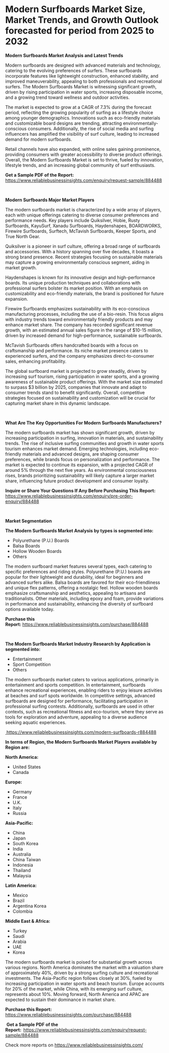 <p><h1>Modern Surfboards Market Size, Market Trends, and Growth Outlook forecasted for period from 2025 to 2032</h1></p><p><strong>Modern Surfboards Market Analysis and Latest Trends</strong></p>
<p><p>Modern surfboards are designed with advanced materials and technology, catering to the evolving preferences of surfers. These surfboards incorporate features like lightweight construction, enhanced stability, and improved maneuverability, appealing to both professionals and recreational surfers. The Modern Surfboards Market is witnessing significant growth, driven by rising participation in water sports, increasing disposable income, and a growing trend toward wellness and outdoor activities.</p><p>The market is expected to grow at a CAGR of 7.3% during the forecast period, reflecting the growing popularity of surfing as a lifestyle choice among younger demographics. Innovations such as eco-friendly materials and customizable board designs are trending, attracting environmentally-conscious consumers. Additionally, the rise of social media and surfing influencers has amplified the visibility of surf culture, leading to increased demand for modern surfboards.</p><p>Retail channels have also expanded, with online sales gaining prominence, providing consumers with greater accessibility to diverse product offerings. Overall, the Modern Surfboards Market is set to thrive, fueled by innovation, lifestyle trends, and an increasing global community of surf enthusiasts.</p></p>
<p><strong>Get a Sample PDF of the Report:&nbsp;</strong> <a href="https://www.reliablebusinessinsights.com/enquiry/request-sample/884488?utm_campaign=2142&utm_medium=2&utm_source=Github&utm_content=ia&utm_term=07022025&utm_id=modern-surfboards">https://www.reliablebusinessinsights.com/enquiry/request-sample/884488</a></p>
<p>&nbsp;</p>
<p><strong>Modern Surfboards Major Market Players</strong></p>
<p><p>The modern surfboards market is characterized by a wide array of players, each with unique offerings catering to diverse consumer preferences and performance needs. Key players include Quiksilver, Hobie, Rusty Surfboards, KayuSurf, Xanadu Surfboards, Haydenshapes, BOARDWORKS, Firewire Surfboards, Surftech, McTavish Surfboards, Keeper Sports, and True North Gear.</p><p>Quiksilver is a pioneer in surf culture, offering a broad range of surfboards and accessories. With a history spanning over five decades, it boasts a strong brand presence. Recent strategies focusing on sustainable materials may capture a growing environmentally conscious segment, aiding in market growth. </p><p>Haydenshapes is known for its innovative design and high-performance boards. Its unique production techniques and collaborations with professional surfers bolster its market position. With an emphasis on customizability and eco-friendly materials, the brand is positioned for future expansion.</p><p>Firewire Surfboards emphasizes sustainability with its eco-conscious manufacturing processes, including the use of a bio-resin. This focus aligns with industry trends toward environmentally friendly products and may enhance market share. The company has recorded significant revenue growth, with an estimated annual sales figure in the range of $10-15 million, driven by increased demand for high-performance, sustainable surfboards.</p><p>McTavish Surfboards offers handcrafted boards with a focus on craftsmanship and performance. Its niche market presence caters to experienced surfers, and the company emphasizes direct-to-consumer sales, enhancing profitability.</p><p>The global surfboard market is projected to grow steadily, driven by increasing surf tourism, rising participation in water sports, and a growing awareness of sustainable product offerings. With the market size estimated to surpass $3 billion by 2025, companies that innovate and adapt to consumer trends stand to benefit significantly. Overall, competitive strategies focused on sustainability and customization will be crucial for capturing market share in this dynamic landscape.</p></p>
<p>&nbsp;</p>
<p><strong>What Are The Key Opportunities For Modern Surfboards Manufacturers?</strong></p>
<p><p>The modern surfboards market has shown significant growth, driven by increasing participation in surfing, innovation in materials, and sustainability trends. The rise of inclusive surfing communities and growth in water sports tourism enhances market demand. Emerging technologies, including eco-friendly materials and advanced designs, are shaping consumer preferences, while brands focus on personalization and performance. The market is expected to continue its expansion, with a projected CAGR of around 5% through the next five years. As environmental consciousness rises, brands prioritizing sustainability will likely capture a larger market share, influencing future product development and consumer loyalty.</p></p>
<p><strong>Inquire or Share Your Questions If Any Before Purchasing This Report:</strong> <a href="https://www.reliablebusinessinsights.com/enquiry/pre-order-enquiry/884488?utm_campaign=2142&utm_medium=2&utm_source=Github&utm_content=ia&utm_term=07022025&utm_id=modern-surfboards">https://www.reliablebusinessinsights.com/enquiry/pre-order-enquiry/884488</a></p>
<p>&nbsp;</p>
<p><strong>Market Segmentation</strong></p>
<p><strong>The Modern Surfboards Market Analysis by types is segmented into:</strong></p>
<p><ul><li>Polyurethane (P.U.) Boards</li><li>Balsa Boards</li><li>Hollow Wooden Boards</li><li>Others</li></ul></p>
<p><p>The modern surfboard market features several types, each catering to specific preferences and riding styles. Polyurethane (P.U.) boards are popular for their lightweight and durability, ideal for beginners and advanced surfers alike. Balsa boards are favored for their eco-friendliness and unique flex patterns, offering a nostalgic feel. Hollow wooden boards emphasize craftsmanship and aesthetics, appealing to artisans and traditionalists. Other materials, including epoxy and foam, provide variations in performance and sustainability, enhancing the diversity of surfboard options available today.</p></p>
<p><strong>Purchase this Report:&nbsp;</strong><a href="https://www.reliablebusinessinsights.com/purchase/884488?utm_campaign=2142&utm_medium=2&utm_source=Github&utm_content=ia&utm_term=07022025&utm_id=modern-surfboards">https://www.reliablebusinessinsights.com/purchase/884488</a></p>
<p>&nbsp;</p>
<p><strong>The Modern Surfboards Market Industry Research by Application is segmented into:</strong></p>
<p><ul><li>Entertainment</li><li>Sport Competition</li><li>Others</li></ul></p>
<p><p>The modern surfboards market caters to various applications, primarily in entertainment and sports competition. In entertainment, surfboards enhance recreational experiences, enabling riders to enjoy leisure activities at beaches and surf spots worldwide. In competitive settings, advanced surfboards are designed for performance, facilitating participation in professional surfing contests. Additionally, surfboards are used in other contexts, such as recreational fitness and eco-tourism, where they serve as tools for exploration and adventure, appealing to a diverse audience seeking aquatic experiences.</p></p>
<p><a href="https://www.reliablebusinessinsights.com/modern-surfboards-r884488?utm_campaign=2142&utm_medium=2&utm_source=Github&utm_content=ia&utm_term=07022025&utm_id=modern-surfboards">&nbsp;https://www.reliablebusinessinsights.com/modern-surfboards-r884488</a></p>
<p><strong>In terms of Region, the Modern Surfboards Market Players available by Region are:</strong></p>
<p>
    <p> <strong> North America: </strong>
        <ul>
            <li>United States</li>
            <li>Canada</li>
        </ul>
        </p> 
    <p> <strong> Europe: </strong>
        <ul>
            <li>Germany</li>
            <li>France</li>
            <li>U.K.</li>
            <li>Italy</li>
            <li>Russia</li>
        </ul>
        </p> 
    <p> <strong> Asia-Pacific: </strong>
        <ul>
            <li>China</li>
            <li>Japan</li>
            <li>South Korea</li>
            <li>India</li>
            <li>Australia</li>
            <li>China Taiwan</li>
            <li>Indonesia</li>
            <li>Thailand</li>
            <li>Malaysia</li>
        </ul>
        </p> 
    <p> <strong> Latin America: </strong>
        <ul>
            <li>Mexico</li>
            <li>Brazil</li>
            <li>Argentina Korea</li>
            <li>Colombia</li>
        </ul>
        </p> 
    <p> <strong> Middle East & Africa: </strong>
        <ul>
            <li>Turkey</li>
            <li>Saudi</li>
            <li>Arabia</li>
            <li>UAE</li>
            <li>Korea</li>
        </ul>
    </p>
    </p>
<p><p>The modern surfboards market is poised for substantial growth across various regions. North America dominates the market with a valuation share of approximately 40%, driven by a strong surfing culture and recreational investments. The Asia-Pacific region follows closely at 30%, fueled by increasing participation in water sports and beach tourism. Europe accounts for 20% of the market, while China, with its emerging surf culture, represents about 10%. Moving forward, North America and APAC are expected to sustain their dominance in market share.</p></p>
<p><strong>Purchase this Report: </strong><a href="https://www.reliablebusinessinsights.com/purchase/884488?utm_campaign=2142&utm_medium=2&utm_source=Github&utm_content=ia&utm_term=07022025&utm_id=modern-surfboards">https://www.reliablebusinessinsights.com/purchase/884488</a></p>
<p>&nbsp;<strong>Get a Sample PDF of the Report:&nbsp;&nbsp;</strong><a href="https://www.reliablebusinessinsights.com/enquiry/request-sample/884488?utm_campaign=2142&utm_medium=2&utm_source=Github&utm_content=ia&utm_term=07022025&utm_id=modern-surfboards">https://www.reliablebusinessinsights.com/enquiry/request-sample/884488</a></p>
<p><strong></strong></p>
<p>Check more reports on <a href="https://www.reliablebusinessinsights.com/?utm_campaign=2142&utm_medium=2&utm_source=Github&utm_content=ia&utm_term=07022025&utm_id=modern-surfboards">https://www.reliablebusinessinsights.com/</a></p>
